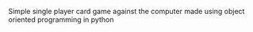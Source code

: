 Simple single player card game against the computer made using object oriented programming in python 
